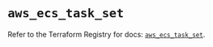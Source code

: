# `aws_ecs_task_set`

Refer to the Terraform Registry for docs: [`aws_ecs_task_set`](https://registry.terraform.io/providers/hashicorp/aws/4.67.0/docs/resources/ecs_task_set).
